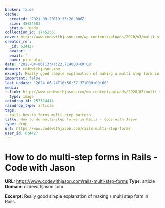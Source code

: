 ```yaml
---
broken: false
cache:
  created: '2021-09-20T19:35:20.000Z'
  size: 48624583
  status: ready
collection_id: 17452361
cover: http://www.codewithjason.com/wp-content/uploads/2020/03/multi-step-form.png
creator_ref:
  _id: 624427
  avatar: ''
  email: ''
  name: pitosalas
date: '2021-04-06T13:40:22.714000+00:00'
domain: codewithjason.com
excerpt: Really good simple explanation of making a multi step form in Rails.
important: false
last_update: '2024-06-24T16:56:57.371000+00:00'
media:
- link: http://www.codewithjason.com/wp-content/uploads/2020/03/multi-step-form.png
  type: image
raindrop_id: 257324414
raindrop_type: article
tags:
- rails how-to forms multi-step pattern
title: How to do multi-step forms in Rails - Code with Jason
type: drop
url: https://www.codewithjason.com/rails-multi-step-forms
user_id: 624427
---
```


# How to do multi-step forms in Rails - Code with Jason

**URL:** https://www.codewithjason.com/rails-multi-step-forms
**Type:** article
**Domain:** codewithjason.com

**Excerpt:** Really good simple explanation of making a multi step form in Rails.

